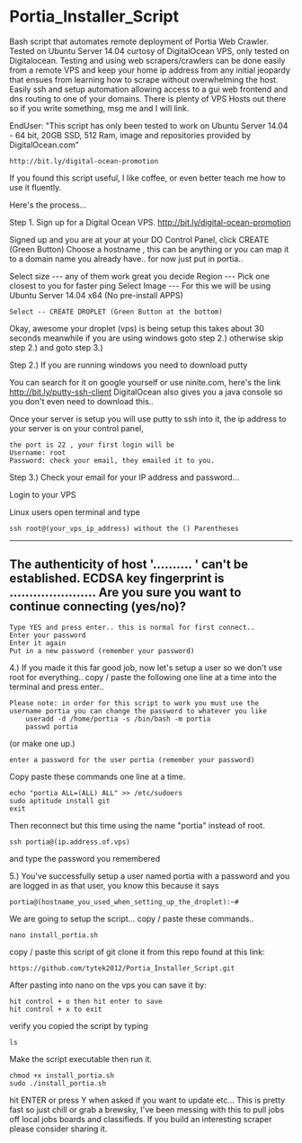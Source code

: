 Portia_Installer_Script
=======================

Bash script that automates remote deployment of Portia Web Crawler. Tested on Ubuntu Server 14.04 curtosy of DigitalOcean VPS, only tested on Digitalocean. Testing and using web scrapers/crawlers can be done easily from a remote VPS and keep your home ip address from any initial jeopardy that ensues from learning how to scrape without overwhelming the host. Easily ssh and setup automation allowing access to a gui web frontend and dns routing to one of your domains. There is plenty of VPS Hosts out there so if you write something, msg me and I will link.

EndUser: 
"This script has only been tested to work on Ubuntu Server 14.04 - 64 bit, 20GB SSD, 512 Ram, image and repositories provided by DigitalOcean.com"

    http://bit.ly/digital-ocean-promotion

If you found this script useful, I like coffee, or even better teach me how to use it fluently.


Here's the process...

Step 1.
Sign up for a Digital Ocean VPS.
http://bit.ly/digital-ocean-promotion

Signed up and you are at your at your DO Control Panel, click CREATE (Green Button)
Choose a hostname , this can be anything or you can map it to a domain name you already have..
for now just put in portia..

Select size   --- any of them work great you decide
Region 	      --- Pick one closest to you for faster ping
Select Image  --- For this we will be using Ubuntu Server 14.04 x64 (No pre-install APPS)

    Select -- CREATE DROPLET (Green Button at the bottom)

Okay, awesome your droplet (vps) is being setup this takes about 30 seconds meanwhile if you are using windows
goto step 2.) otherwise skip step 2.) and goto step 3.)


Step 2.)
If you are running windows you need to download putty

You can search for it on google yourself or use ninite.com, here's the link http://bit.ly/putty-ssh-client
DigitalOcean also gives you a java console so you don't even need to download this.. 

Once your server is setup you will use putty to ssh into it, the ip address to your server is on your control panel,



    the port is 22 , your first login will be 
    Username: root
    Password: check your email, they emailed it to you.


Step 3.)
Check your email for your IP address and password... 

Login to your VPS

Linux users open terminal and type

    ssh root@(your_vps_ip_address) without the () Parentheses


-------------------------------------------------------------------
The authenticity of host '.......... ' can't be established.
ECDSA key fingerprint is ......................
Are you sure you want to continue connecting (yes/no)? 
-------------------------------------------------------------------

    Type YES and press enter.. this is normal for first connect..
    Enter your password
    Enter it again
    Put in a new password (remember your password)

4.) If you made it this far good job, now let's setup a user so we don't use root for everything..
copy / paste the following one line at a time into the terminal and press enter..

    Please note: in order for this script to work you must use the username portia you can change the password to whatever you like
        useradd -d /home/portia -s /bin/bash -m portia 
        passwd portia 
    
(or make one up.)

    enter a password for the user portia (remember your password)

Copy paste these commands one line at a time.

    echo "portia ALL=(ALL) ALL" >> /etc/sudoers
    sudo aptitude install git
    exit

Then reconnect but this time using the name "portia" instead of root.

    ssh portia@(ip.address.of.vps)

and type the password you remembered


5.) You've successfully setup a user named portia with a password and you are logged in as that user, you know this because it says

    portia@(hostname_you_used_when_setting_up_the_droplet):~# 

We are going to setup the script...
copy / paste these commands..

    nano install_portia.sh

copy / paste this script of git clone it from this repo found at this link:

    https://github.com/tytek2012/Portia_Installer_Script.git
    
After pasting into nano on the vps you can save it by:

    hit control + o then hit enter to save 
    hit control + x to exit

verify you copied the script by typing

    ls
    
Make the script executable then run it.

    chmod +x install_portia.sh
    sudo ./install_portia.sh


hit ENTER or press Y when asked if you want to update etc... This is pretty fast so just chill or grab a brewsky, I've been messing with this to pull jobs off local jobs boards and classifieds. If you build an interesting scraper please consider sharing it.
